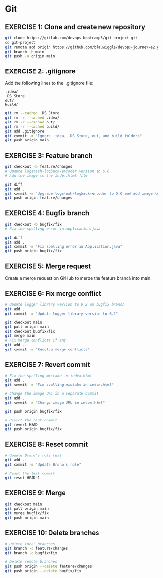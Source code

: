 # Git

## EXERCISE 1: Clone and create new repository

```bash
git clone https://gitlab.com/devops-bootcamp3/git-project.git
cd git-project
git remote add origin https://github.com/blauwiggle/devops-journey-e2.git
git branch -M main
git push -u origin main
```

## EXERCISE 2: .gitignore

Add the following lines to the `.gitignore file:

```.gitignore
.idea/
.DS_Store
out/
build/
```

```bash
git rm --cached .DS_Store
git rm -r --cached .idea/
git rm -r --cached out/
git rm -r --cached build/
git add .gitignore
git commit -m "Ignore .idea, .DS_Store, out, and build folders"
git push origin main
```

## EXERCISE 3: Feature branch

```bash
git checkout -b feature/changes
# Update logstash-logback-encoder version to 6.6
# Add the image to the index.html file

git diff
git add .
git commit -m "Upgrade logstash-logback-encoder to 6.6 and add image to index.html"
git push origin feature/changes
```

## EXERCISE 4: Bugfix branch

```bash
git checkout -b bugfix/fix
# Fix the spelling error in Application.java

git diff
git add .
git commit -m "Fix spelling error in Application.java"
git push origin bugfix/fix

```

## EXERCISE 5: Merge request

Create a merge request on GitHub to merge the feature branch into main.

## EXERCISE 6: Fix merge conflict

```bash
# Update logger library version to 6.2 on bugfix branch
git add .
git commit -m "Update logger library version to 6.2"

git checkout main
git pull origin main
git checkout bugfix/fix
git merge main
# Fix merge conflicts if any
git add .
git commit -m "Resolve merge conflicts"
```

## EXERCISE 7: Revert commit

```bash
# Fix the spelling mistake in index.html
git add .
git commit -m "Fix spelling mistake in index.html"

# Change the image URL in a separate commit
git add .
git commit -m "Change image URL in index.html"

git push origin bugfix/fix

# Revert the last commit
git revert HEAD
git push origin bugfix/fix
```

## EXERCISE 8: Reset commit

```bash
# Update Bruno's role text
git add .
git commit -m "Update Bruno's role"

# Reset the last commit
git reset HEAD~1
```

## EXERCISE 9: Merge

```bash
git checkout main
git pull origin main
git merge bugfix/fix
git push origin main
```

## EXERCISE 10: Delete branches

```bash
# Delete local branches
git branch -d feature/changes
git branch -d bugfix/fix

# Delete remote branches
git push origin --delete feature/changes
git push origin --delete bugfix/fix
```
